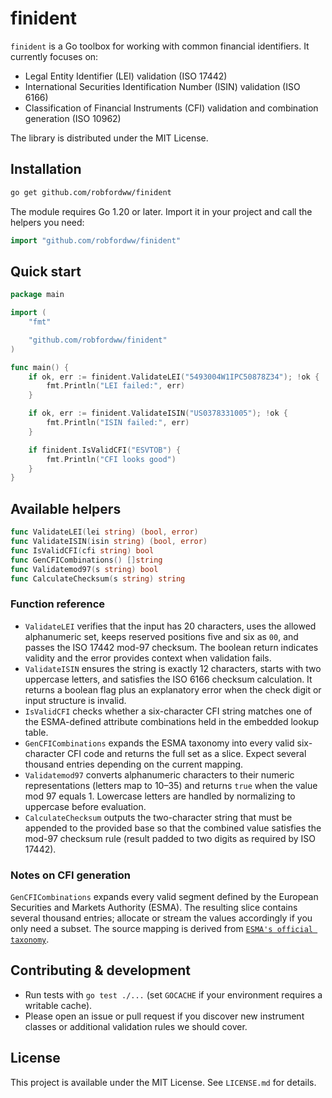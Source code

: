 # finident

`finident` is a Go toolbox for working with common financial identifiers. It
currently focuses on:

- Legal Entity Identifier (LEI) validation (ISO 17442)
- International Securities Identification Number (ISIN) validation (ISO 6166)
- Classification of Financial Instruments (CFI) validation and combination
  generation (ISO 10962)

The library is distributed under the MIT License.

## Installation

```bash
go get github.com/robfordww/finident
```

The module requires Go 1.20 or later. Import it in your project and call the
helpers you need:

```go
import "github.com/robfordww/finident"
```

## Quick start

```go
package main

import (
    "fmt"

    "github.com/robfordww/finident"
)

func main() {
    if ok, err := finident.ValidateLEI("5493004W1IPC50878Z34"); !ok {
        fmt.Println("LEI failed:", err)
    }

    if ok, err := finident.ValidateISIN("US0378331005"); !ok {
        fmt.Println("ISIN failed:", err)
    }

    if finident.IsValidCFI("ESVTOB") {
        fmt.Println("CFI looks good")
    }
}
```

## Available helpers

```go
func ValidateLEI(lei string) (bool, error)
func ValidateISIN(isin string) (bool, error)
func IsValidCFI(cfi string) bool
func GenCFICombinations() []string
func Validatemod97(s string) bool
func CalculateChecksum(s string) string
```

### Function reference

- `ValidateLEI` verifies that the input has 20 characters, uses the allowed
  alphanumeric set, keeps reserved positions five and six as `00`, and passes
  the ISO 17442 mod-97 checksum. The boolean return indicates validity and the
  error provides context when validation fails.
- `ValidateISIN` ensures the string is exactly 12 characters, starts with two
  uppercase letters, and satisfies the ISO 6166 checksum calculation. It returns
  a boolean flag plus an explanatory error when the check digit or input
  structure is invalid.
- `IsValidCFI` checks whether a six-character CFI string matches one of the
  ESMA-defined attribute combinations held in the embedded lookup table.
- `GenCFICombinations` expands the ESMA taxonomy into every valid six-character
  CFI code and returns the full set as a slice. Expect several thousand entries
  depending on the current mapping.
- `Validatemod97` converts alphanumeric characters to their numeric
  representations (letters map to 10–35) and returns `true` when the value mod
  97 equals 1. Lowercase letters are handled by normalizing to uppercase before
  evaluation.
- `CalculateChecksum` outputs the two-character string that must be appended to
  the provided base so that the combined value satisfies the mod-97 checksum
  rule (result padded to two digits as required by ISO 17442).

### Notes on CFI generation

`GenCFICombinations` expands every valid segment defined by the European
Securities and Markets Authority (ESMA). The resulting slice contains several
thousand entries; allocate or stream the values accordingly if you only need a
subset. The source mapping is derived from
[`ESMA's official taxonomy`](https://www.esma.europa.eu/file/20301/download?token=6K3VKc5m).

## Contributing & development

- Run tests with `go test ./...` (set `GOCACHE` if your environment requires a
  writable cache).
- Please open an issue or pull request if you discover new instrument classes or
  additional validation rules we should cover.

## License

This project is available under the MIT License. See `LICENSE.md` for details.
